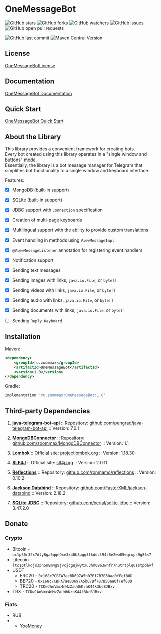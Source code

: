 # OneMessageBot

![GitHub stars](https://img.shields.io/github/stars/ZooMMaX/OneMessageBot?style=social)
![GitHub forks](https://img.shields.io/github/forks/ZooMMaX/OneMessageBot?style=social)
![GitHub watchers](https://img.shields.io/github/watchers/ZooMMaX/OneMessageBot?style=social)
![GitHub issues](https://img.shields.io/github/issues/ZooMMaX/OneMessageBot?style=social)
![GitHub open pull requests](https://img.shields.io/github/issues-pr/ZooMMaX/OneMessageBot?style=social)

![GitHub last commit](https://img.shields.io/github/last-commit/ZooMMaX/OneMessageBot?style=social)
![Maven Central Version](https://img.shields.io/maven-central/v/ru.zoommax/OneMessageBot?style=plastic)



## License

[OneMessageBotLicense](https://github.com/ZooMMaX/OneMessageBot/blob/master/LICENSE.md)

## Documentation

[OneMessageBot Documentation](https://zoommax.github.io/OneMessageBot/)

## Quick Start

[OneMessageBot Quick Start](https://zoommax.github.io/OneMessageBot/quickstart/)

## About the Library
This library provides a convenient framework for creating bots.  
Every bot created using this library operates in a "single window and buttons" mode.  
Essentially, the library is a bot message manager for Telegram that simplifies bot functionality to a single window and keyboard interface.

Features:

- [X] MongoDB (built-in support)

- [X] SQLite (built-in support)

- [X] JDBC support with `Connection` specification

- [X] Creation of multi-page keyboards

- [X] Multilingual support with the ability to provide custom translations

- [X] Event handling in methods using `ViewMessageImpl`

- [X] `@ViewMessageListener` annotation for registering event handlers

- [X] Notification support

- [X] Sending text messages

- [X] Sending images with links, `java.io.File`, or `byte[]`

- [X] Sending videos with links, `java.io.File`, or `byte[]`

- [X] Sending audio with links, `java.io.File`, or `byte[]`

- [X] Sending documents with links, `java.io.File`, or `byte[]`

- [ ] Sending `Reply Keyboard`

## Installation

Maven:

```xml
<dependency>
    <groupId>ru.zoommax</groupId>
    <artifactId>OneMessageBot</artifactId>
    <version>1.0</version>
</dependency>
```

Gradle:

```groovy
implementation 'ru.zoommax:OneMessageBot:1.0'
```

## Third-party Dependencies

1. **[java-telegram-bot-api](https://github.com/pengrad/java-telegram-bot-api)** ::
   Repository: [github.com/pengrad/java-telegram-bot-api](https://github.com/pengrad/java-telegram-bot-api) ::
   Version: 7.0.1

2. **[MongoDBConnector](https://github.com/zoommax/MongoDBConnector)** ::
   Repository: [github.com/zoommax/MongoDBConnector](https://github.com/zoommax/MongoDBConnector) ::
   Version: 1.1

3. **[Lombok](https://projectlombok.org/)** ::
   Official site: [projectlombok.org](https://projectlombok.org/) ::
   Version: 1.18.30

4. **[SLF4J](http://www.slf4j.org/)** ::
   Official site: [slf4j.org](http://www.slf4j.org/) ::
   Version: 2.0.11

5. **[Reflections](https://github.com/ronmamo/reflections)** ::
   Repository: [github.com/ronmamo/reflections](https://github.com/ronmamo/reflections) ::
   Version: 0.10.2

6. **[Jackson Databind](https://github.com/FasterXML/jackson-databind)** ::
   Repository: [github.com/FasterXML/jackson-databind](https://github.com/FasterXML/jackson-databind) ::
   Version: 2.18.2

7. **[SQLite JDBC](https://github.com/xerial/sqlite-jdbc)** ::
   Repository: [github.com/xerial/sqlite-jdbc](https://github.com/xerial/sqlite-jdbc) ::
   Version: 3.47.2.0

## Donate

### Crypto

- Bitcoin -  `bc1p30r32x7dty8ga6qqe9xe3x46h8pgq3tkddcl94z6e2ww85wqrups9g86s7`
- Litecoin - `ltc1ptlkdjs3ph5n8m4g9jvcjcgujwytxu3hm0963wnfr7nutrtplq0sstpdavf`
- USDT
  - ERC20 -  `0x168c7CBFA7aeBD697A5b07Bf7B7B50aa0fFef80D`
  - BEP20 -  `0x168c7CBFA7aeBD697A5b07Bf7B7B50aa0fFef80D`
  - TRC20 -  `TCDwJAoVmc4nMzZauWhKraK44k3kcBJBxv`
- TRX -      `TCDwJAoVmc4nMzZauWhKraK44k3kcBJBxv`

### Fiats

- RUB
- - [YooMoney](https://yoomoney.ru/to/41001243274649)